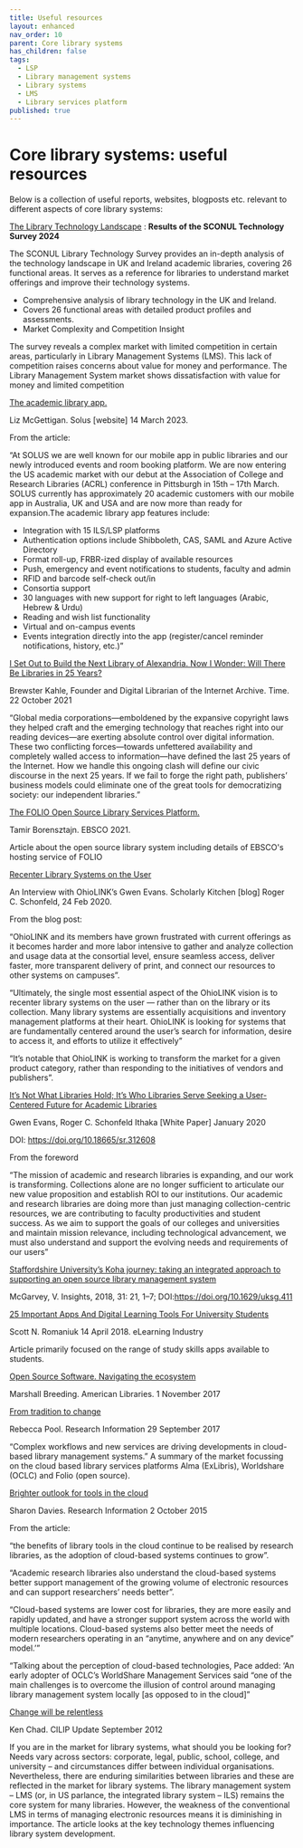 ```yaml
---
title: Useful resources
layout: enhanced
nav_order: 10
parent: Core library systems
has_children: false
tags:
  - LSP
  - Library management systems
  - Library systems
  - LMS
  - Library services platform
published: true
---
```

# Core library systems: useful resources

Below is a collection of useful reports, websites, blogposts etc. relevant to different aspects of core library systems:

[The Library Technology Landscape](https://www.sconul.ac.uk/SCONULDownloadController/Download?iType=1&iID=2417&cGUID=7fe2af48-cb66-46d8-adb1-bd6028163de6&cTempLocation=) : **Results of the SCONUL Technology Survey 2024**

The SCONUL Library Technology Survey provides an in-depth analysis of the technology landscape in UK and Ireland academic libraries, covering 26 functional areas. It serves as a reference for libraries to understand market offerings and improve their technology systems.

* Comprehensive analysis of library technology in the UK and Ireland.
* Covers 26 functional areas with detailed product profiles and assessments.
* Market Complexity and Competition Insight

The survey reveals a complex market with limited competition in certain areas, particularly in Library Management Systems (LMS). This lack of competition raises concerns about value for money and performance. The Library Management System market shows dissatisfaction with value for money and limited competition

[The academic library app. ](https://wp.sol.us/the-academic-library-app/#libraryevents)

Liz McGettigan. Solus \[website] 14 March 2023.

From the article:

“At SOLUS we are well known for our mobile app in public libraries and our newly introduced events and room booking platform. We are now entering the US academic market with our debut at the Association of College and Research Libraries (ACRL) conference in Pittsburgh in 15th – 17th March. SOLUS currently has approximately 20 academic customers with our mobile app in Australia, UK and USA and are now more than ready for expansion.The academic library app features include:

* Integration with 15 ILS/LSP platforms
* Authentication options include Shibboleth, CAS, SAML and Azure Active Directory
* Format roll-up, FRBR-ized display of available resources
* Push, emergency and event notifications to students, faculty and admin
* RFID and barcode self-check out/in
* Consortia support
* 30 languages with new support for right to left languages (Arabic, Hebrew & Urdu)
* Reading and wish list functionality
* Virtual and on-campus events
* Events integration directly into the app (register/cancel reminder notifications, history, etc.)”[](https://www.rluk.ac.uk/library-lending-fit-for-the-21st-century-controlled-digital-lending-in-the-uk/)

[](https://www.rluk.ac.uk/library-lending-fit-for-the-21st-century-controlled-digital-lending-in-the-uk/)[I Set Out to Build the Next Library of Alexandria. Now I Wonder: Will There Be Libraries in 25 Years? ](https://time.com/6108581/internet-archive-future-books/)

[](https://time.com/6108581/internet-archive-future-books/)Brewster Kahle, Founder and Digital Librarian of the Internet Archive. Time. 22 October 2021

“Global media corporations—emboldened by the expansive copyright laws they helped craft and the emerging technology that reaches right into our reading devices—are exerting absolute control over digital information. These two conflicting forces—towards unfettered availability and completely walled access to information—have defined the last 25 years of the Internet. How we handle this ongoing clash will define our civic discourse in the next 25 years. If we fail to forge the right path, publishers’ business models could eliminate one of the great tools for democratizing society: our independent libraries.”[](https://page.exlibrisgroup.com/hubfs/HQ_General/Ex%20Libris%20Controlled%20Digital%20Lending%20White%20Paper.pdf?hsLang=en)

[](https://page.exlibrisgroup.com/hubfs/HQ_General/Ex%20Libris%20Controlled%20Digital%20Lending%20White%20Paper.pdf?hsLang=en)[The FOLIO Open Source Library Services Platform.](https://www.researchinformation.info/sites/default/files/content/white-paper/pdfs/The%20FOLIO%20Open%20Source%20Library%20Services%20Platform%20(2).pdf)

Tamir Borensztajn. EBSCO 2021.

Article about the open source library system including details of EBSCO's hosting service of FOLIO[](https://scholarlykitchen.sspnet.org/2020/02/24/recenter-library-systems-interview-ohiolinks-gwen-evans/)

[Recenter Library Systems on the User](https://scholarlykitchen.sspnet.org/2020/02/24/recenter-library-systems-interview-ohiolinks-gwen-evans/)

[](https://scholarlykitchen.sspnet.org/2020/02/24/recenter-library-systems-interview-ohiolinks-gwen-evans/)An Interview with OhioLINK’s Gwen Evans. Scholarly Kitchen \[blog] Roger C. Schonfeld, 24 Feb 2020.

From the blog post:

“OhioLINK and its members have grown frustrated with current offerings as it becomes harder and more labor intensive to gather and analyze collection and usage data at the consortial level, ensure seamless access, deliver faster, more transparent delivery of print, and connect our resources to other systems on campuses”.

“Ultimately, the single most essential aspect of the OhioLINK vision is to recenter library systems on the user — rather than on the library or its collection. Many library systems are essentially acquisitions and inventory management platforms at their heart. OhioLINK is looking for systems that are fundamentally centered around the user’s search for information, desire to access it, and efforts to utilize it effectively”

“It’s notable that OhioLINK is working to transform the market for a given product category, rather than responding to the initiatives of vendors and publishers”.

[It’s Not What Libraries Hold; It’s Who Libraries Serve Seeking a User-Centered Future for Academic Libraries](https://sr.ithaka.org/publications/its-not-what-libraries-hold-its-who-libraries-serve/)

[](https://sr.ithaka.org/publications/its-not-what-libraries-hold-its-who-libraries-serve/)Gwen Evans, Roger C. Schonfeld Ithaka \[White Paper] January 2020

DOI: https://doi.org/10.18665/sr.312608

From the foreword

“The mission of academic and research libraries is expanding, and our work is transforming. Collections alone are no longer sufficient to articulate our new value proposition and establish ROI to our institutions. Our academic and research libraries are doing more than just managing collection-centric resources, we are contributing to faculty productivities and student success. As we aim to support the goals of our colleges and universities and maintain mission relevance, including technological advancement, we must also understand and support the evolving needs and requirements of our users”

[Staffordshire University’s Koha journey: taking an integrated approach to supporting an open source library management system](https://insights.uksg.org/articles/10.1629/uksg.411)

McGarvey, V. Insights, 2018, 31: 21, 1–7; DOI:https://doi.org/10.1629/uksg.411

[25 Important Apps And Digital Learning Tools For University Students](https://elearningindustry.com/25-digital-learning-tools-apps-university-students)

Scott N. Romaniuk 14 April 2018. eLearning Industry

Article primarily focused on the range of study skills apps available to students.

[Open Source Software. Navigating the ecosystem ](https://americanlibrariesmagazine.org/2017/11/01/open-source-software/)

Marshall Breeding. American Libraries. 1 November 2017[](https://www.researchinformation.info/feature/tradition-change)

[From tradition to change](https://www.researchinformation.info/feature/tradition-change)

[](https://www.researchinformation.info/feature/tradition-change)Rebecca Pool. Research Information 29 September 2017

“Complex workflows and new services are driving developments in cloud-based library management systems.” A summary of the market focussing on the cloud based library services platforms Alma (ExLibris), Worldshare (OCLC) and Folio (open source).[](https://www.researchinformation.info/feature/brighter-outlook-tools-cloud)

[Brighter outlook for tools in the cloud ](https://www.researchinformation.info/feature/brighter-outlook-tools-cloud)

[](https://www.researchinformation.info/feature/brighter-outlook-tools-cloud)Sharon Davies. Research Information 2 October 2015

From the article:

“the benefits of library tools in the cloud continue to be realised by research libraries, as the adoption of cloud-based systems continues to grow”.

“Academic research libraries also understand the cloud-based systems better support management of the growing volume of electronic resources and can support researchers’ needs better”.

“Cloud-based systems are lower cost for libraries, they are more easily and rapidly updated, and have a stronger support system across the world with multiple locations. Cloud-based systems also better meet the needs of modern researchers operating in an “anytime, anywhere and on any device” model.’”

“Talking about the perception of cloud-based technologies, Pace added: ‘An early adopter of OCLC’s WorldShare Management Services said “one of the main challenges is to overcome the illusion of control around managing library management system locally \[as opposed to in the cloud]”[](https://www.helibtech.com/_media/lms_change_will_be_relentless_cilipupdate_sept2012.pdf)

[Change will be relentless](https://www.helibtech.com/_media/lms_change_will_be_relentless_cilipupdate_sept2012.pdf)

[](https://www.helibtech.com/_media/lms_change_will_be_relentless_cilipupdate_sept2012.pdf)Ken Chad. CILIP Update September 2012

If you are in the market for library systems, what should you be looking for? Needs vary across sectors: corporate, legal, public, school, college, and university – and circumstances differ between individual organisations. Nevertheless, there are enduring similarities between libraries and these are reflected in the market for library systems. The library management system – LMS (or, in US parlance, the integrated library system – ILS) remains the core system for many libraries. However, the weakness of the conventional LMS in terms of managing electronic resources means it is diminishing in importance. The article looks at the key technology themes influencing library system development.
